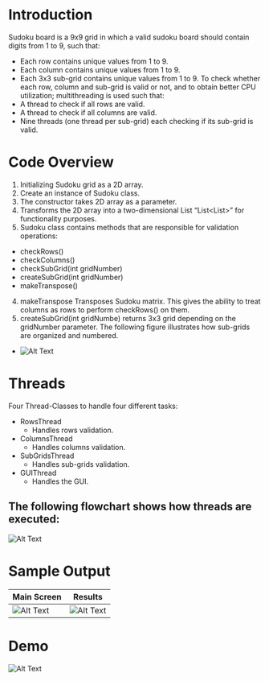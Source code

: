 # Introduction
Sudoku board is a 9x9 grid in which a valid sudoku board should contain digits from 1 to
9, such that:
* Each row contains unique values from 1 to 9.
* Each column contains unique values from 1 to 9.
* Each 3x3 sub-grid contains unique values from 1 to 9.
To check whether each row, column and sub-grid is valid or not, and to obtain better CPU
utilization; multithreading is used such that:
* A thread to check if all rows are valid.
* A thread to check if all columns are valid.
* Nine threads (one thread per sub-grid) each checking if its sub-grid is valid.
# Code Overview
1. Initializing Sudoku grid as a 2D array.
2. Create an instance of Sudoku class.
  1. The constructor takes 2D array as a parameter.
  2. Transforms the 2D array into a two-dimensional List “List<List<Integer>>” for functionality purposes.
3. Sudoku class contains methods that are responsible for validation operations:
  * checkRows()
  * checkColumns()
  * checkSubGrid(int gridNumber)
  * createSubGrid(int gridNumber)
  * makeTranspose()

4. makeTranspose Transposes Sudoku matrix. This gives the ability to treat columns as rows to perform checkRows() on them.
5. createSubGrid(int gridNumbe) returns 3x3 grid depending on the gridNumber parameter. The following figure illustrates how sub-grids are organized and numbered.
  * ![Alt Text](https://i.imgur.com/lw8w3Vt.png)
# Threads
Four Thread-Classes to handle four different tasks:
* RowsThread
  * Handles rows validation.
* ColumnsThread
  * Handles columns validation.
* SubGridsThread
  * Handles sub-grids validation.
* GUIThread
  * Handles the GUI.
## The following flowchart shows how threads are executed:
![Alt Text](https://i.imgur.com/XEzFb7v.png)
# Sample Output
Main Screen | Results
------------ | -------------
![Alt Text](https://i.imgur.com/0qFLb8u.png) | ![Alt Text](https://i.imgur.com/M6luO3U.png)
# Demo
![Alt Text](https://i.imgur.com/2iqV3PI.gif)

